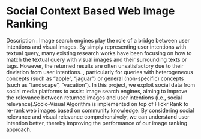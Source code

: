 # Social Context Based Web Image Ranking

Description :
Image search engines play the role of a bridge between user intentions and visual images. By simply representing user intentions with textual query, many existing research works have been focusing on how to match the textual query with visual images and their surrounding texts or tags. However, the returned results are often unsatisfactory due to their deviation from user intentions. , particularly for queries with heterogeneous concepts (such as “apple”, “jaguar”) or general (non-specific) concepts (such as “landscape”, “vacation”). In this project, we exploit social data from social media platforms to assist image search engines, aiming to improve the relevance between returned images and user intentions (i.e., social relevance).Socio-Visual Algorithm is implemented on top of Flickr Rank to re-rank web images based on community knowledge. By considering social relevance and visual relevance comprehensively, we can
understand user intention better, thereby improving the performance of our image ranking approach.


